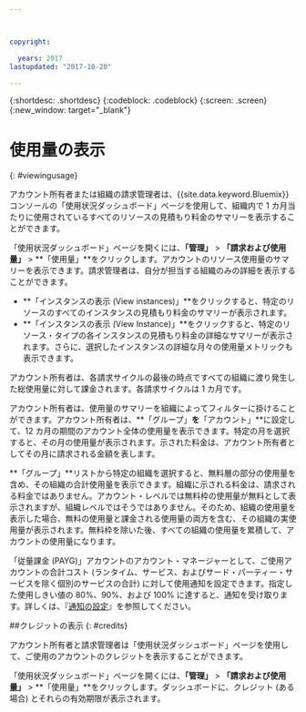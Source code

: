 ```yaml
---



copyright:

  years: 2017
lastupdated: "2017-10-20"

---
```


{:shortdesc: .shortdesc}
{:codeblock: .codeblock}
{:screen: .screen}
{:new_window: target="_blank"}

# 使用量の表示
{: #viewingusage}

アカウント所有者または組織の請求管理者は、{{site.data.keyword.Bluemix}} コンソールの「使用状況ダッシュボード」ページを使用して、組織内で 1 カ月当たりに使用されているすべてのリソースの見積もり料金のサマリーを表示することができます。 

「使用状況ダッシュボード」ページを開くには、**「管理」** > **「請求および使用量」** > **「使用量」**をクリックします。アカウントのリソース使用量のサマリーを表示できます。請求管理者は、自分が担当する組織のみの詳細を表示することができます。

   * **「インスタンスの表示 (View instances)」**をクリックすると、特定のリソースのすべてのインスタンスの見積もり料金のサマリーが表示されます。 
   * **「インスタンスの表示 (View Instance)」**をクリックすると、特定のリソース・タイプの各インスタンスの見積もり料金の詳細なサマリーが表示されます。さらに、選択したインスタンスの詳細な月々の使用量メトリックも表示できます。 

アカウント所有者は、各請求サイクルの最後の時点ですべての組織に渡り発生した総使用量に対して課金されます。各請求サイクルは 1 カ月です。

アカウント所有者は、使用量のサマリーを組織によってフィルターに掛けることができます。アカウント所有者は、**「グループ」**を**「アカウント」**に設定して、12 カ月の期間のアカウント全体の使用量を表示できます。特定の月を選択すると、その月の使用量が表示されます。示された料金は、アカウント所有者としてその月に請求される金額を表します。

**「グループ」**リストから特定の組織を選択すると、無料層の部分の使用量を含め、その組織の合計使用量を表示できます。組織に示される料金は、請求される料金ではありません。アカウント・レベルでは無料枠の使用量が無料として表示されますが、組織レベルではそうではありません。そのため、組織の使用量を表示した場合、無料の使用量と課金される使用量の両方を含む、その組織の実使用量が表示されます。無料枠を除いた後、すべての組織の使用量を累積して、アカウントの使用量になります。

「従量課金 (PAYG)」アカウントのアカウント・マネージャーとして、ご使用アカウントの合計コスト (ランタイム、サービス、およびサード・パーティー・サービスを除く個別のサービスの合計) に対して使用通知を設定できます。指定した使用しきい値の 80%、90%、および 100% に達すると、通知を受け取ります。詳しくは、『[通知の設定](/docs/admin/notifications.html#setting-notifications)』を参照してください。

##クレジットの表示
{: #credits}

アカウント所有者と請求管理者は「使用状況ダッシュボード」ページを使用して、ご使用のアカウントのクレジットを表示することができます。

「使用状況ダッシュボード」ページを開くには、**「管理」** > **「請求および使用量」** > **「使用量」**をクリックします。ダッシュボードに、クレジット (ある場合) とそれらの有効期限が表示されます。
